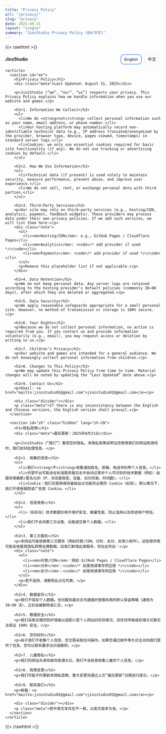 ```yaml
---
title: "Privacy Policy"
url: "/privacy/"
slug: "privacy"
date: 2025-08-31
layout: "single"
summary: "JinzStudio Privacy Policy (EN/中文)"
---
```

{{< rawhtml >}}
  <style>
  :root{--fg:#eaeaea;--bg:transparent;--muted:#9aa0a6;--accent:#7aa2f7;--card:rgba(255,255,255,0.02);--border:rgba(122,162,247,0.25)}
  .h-legal article{background:var(--card);border:1px solid var(--border);border-radius:16px;padding:22px}
  .h-legal .lang-toggle button{background:transparent;color:inherit;border:1px solid var(--border);padding:6px 10px;border-radius:10px;cursor:pointer;margin-right:6px}
  .h-legal .lang-toggle button.active{outline:2px solid var(--accent)}
  .h-legal h1{margin:0 0 6px 0}
  .h-legal h2{margin-top:18px}
  .h-legal .meta{color:var(--muted);margin-bottom:16px}
  .h-legal a{color:var(--accent);text-decoration:none}
  .h-legal .note{background:rgba(122,162,247,.08);border:1px dashed var(--accent);padding:12px;border-radius:12px;margin:14px 0}
  .h-legal .divider{height:1px;background:var(--border);margin:18px 0}
  .h-legal .hidden{display:none}
  .h-legal ul{padding-left:20px}
  </style>

  <div class="h-legal">
    <header style="display:flex;align-items:center;justify-content:space-between;gap:12px;margin-bottom:14px">
      <div class="brand" style="font-weight:700">JinzStudio</div>
      <div class="lang-toggle">
        <button id="btn-en" class="active" aria-pressed="true" onclick="setLang('en')">English</button>
        <button id="btn-zh" aria-pressed="false" onclick="setLang('zh')">中文</button>
      </div>
    </header>

    <article>
      <section id="en">
        <h1>Privacy Policy</h1>
        <div class="meta">Last Updated: August 31, 2025</div>

        <p>JinzStudio (“we”, “our”, “us”) respects your privacy. This Privacy Policy explains how we handle information when you use our website and games.</p>

        <h2>1. Information We Collect</h2>
        <ul>
          <li>We do <strong>not</strong> collect personal information such as your name, email address, or phone number.</li>
          <li>Our hosting platform may automatically record non-identifiable technical data (e.g., IP address truncated/anonymized by the provider, browser type, device, pages viewed, timestamps) in standard server logs.</li>
          <li>Cookies: we only use essential cookies required for basic site functionality (if any). We do not use tracking or advertising cookies by default.</li>
        </ul>

        <h2>2. How We Use Information</h2>
        <ul>
          <li>Technical data (if present) is used solely to maintain security, measure performance, prevent abuse, and improve user experience.</li>
          <li>We do not sell, rent, or exchange personal data with third parties.</li>
        </ul>

        <h2>3. Third-Party Services</h2>
        <p>Our site may rely on third-party services (e.g., hosting/CDN, analytics, payment, feedback widgets). These providers may process data under their own privacy policies. If we add such services, we will list them here:</p>
        <div class="note">
          <ul>
            <li><em>Hosting/CDN</em>: e.g., GitHub Pages / Cloudflare Pages</li>
            <li><em>Analytics</em>: <code>/* add provider if used */</code></li>
            <li><em>Payments</em>: <code>/* add provider if used */</code></li>
          </ul>
          <p>Remove this placeholder list if not applicable.</p>
        </div>

        <h2>4. Data Retention</h2>
        <p>We do not keep personal data. Any server logs are retained according to the hosting provider’s default policies (commonly 30–90 days), after which they are deleted or aggregated.</p>

        <h2>5. Data Security</h2>
        <p>We apply reasonable safeguards appropriate for a small personal site. However, no method of transmission or storage is 100% secure.</p>

        <h2>6. Your Rights</h2>
        <p>Because we do not collect personal information, no action is required from you. If you contact us and provide information voluntarily (e.g., email), you may request access or deletion by writing to us.</p>

        <h2>7. Children’s Privacy</h2>
        <p>Our website and games are intended for a general audience. We do not knowingly collect personal information from children.</p>

        <h2>8. Changes to This Policy</h2>
        <p>We may update this Privacy Policy from time to time. Material changes will be noted by updating the “Last Updated” date above.</p>

        <h2>9. Contact Us</h2>
        <p>Email: <a href="mailto:jinzstudio01@gmail.com">jinzstudio01@gmail.com</a></p>

        <div class="divider"></div>
        <p class="meta">If there is any inconsistency between the English and Chinese versions, the English version shall prevail.</p>
      </section>

      <section id="zh" class="hidden" lang="zh-CN">
        <h1>隐私政策</h1>
        <div class="meta">最后更新：2025年8月31日</div>

        <p>JinzStudio（“我们”）重视您的隐私。本隐私政策说明当您使用我们的网站和游戏时，我们如何处理信息。</p>

        <h2>1. 收集的信息</h2>
        <ul>
          <li>我们<strong>不</strong>收集诸如姓名、邮箱、电话号码等个人信息。</li>
          <li>托管平台可能会在标准服务器日志中自动记录非个人可识别的技术数据（例如：由服务商截断/匿名化的 IP、浏览器类型、设备、访问页面、时间戳）。</li>
          <li>Cookie：我们仅使用维持基础站点功能所必需的 Cookie（如有）。默认情况下，我们不使用跟踪或广告类 Cookie。</li>
        </ul>

        <h2>2. 信息使用</h2>
        <ul>
          <li>（如存在）技术数据仅用于维护安全、衡量性能、防止滥用以及改进用户体验。</li>
          <li>我们不会向第三方出售、出租或交换个人数据。</li>
        </ul>

        <h2>3. 第三方服务</h2>
        <p>本网站可能依赖第三方服务（例如托管/CDN、分析、支付、反馈小部件）。这些提供商可能会依据其隐私政策处理数据。如我们新增此类服务，将在此列出：</p>
        <div class="note">
          <ul>
            <li><em>托管/CDN</em>：例如 GitHub Pages / Cloudflare Pages</li>
            <li><em>分析</em>：<code>/* 如使用请填写供应商 */</code></li>
            <li><em>支付</em>：<code>/* 如使用请填写供应商 */</code></li>
          </ul>
          <p>若不适用，请删除此占位列表。</p>
        </div>

        <h2>4. 数据留存</h2>
        <p>我们不保存个人数据。任何服务器日志均遵循托管服务商的默认保留策略（通常为 30–90 天），之后会被删除或汇总。</p>

        <h2>5. 数据安全</h2>
        <p>我们采取合理的防护措施以适配小型个人网站的实际情况，但任何传输或存储方式都无法保证 100% 安全。</p>

        <h2>6. 您的权利</h2>
        <p>由于我们不收集个人信息，您无需采取任何操作。如果您通过邮件等方式主动向我们提供了信息，您可以联系要求访问或删除。</p>

        <h2>7. 儿童隐私</h2>
        <p>我们的网站与游戏面向普通大众，我们不会有意收集儿童的个人信息。</p>

        <h2>8. 政策变更</h2>
        <p>我们可能不时更新本隐私政策。重大变更将通过上方“最后更新”日期进行提示。</p>

        <h2>9. 联系我们</h2>
        <p>邮箱：<a href="mailto:jinzstudio01@gmail.com">jinzstudio01@gmail.com</a></p>

        <div class="divider"></div>
        <p class="meta">若中英文本存在不一致，以英文版本为准。</p>
      </section>
    </article>
  </div>

  <script>
  function setLang(lang){
    const en=document.getElementById('en');
    const zh=document.getElementById('zh');
    const btnEn=document.getElementById('btn-en');
    const btnZh=document.getElementById('btn-zh');
    if(lang==='en'){
      en.classList.remove('hidden'); zh.classList.add('hidden');
      btnEn?.classList.add('active'); btnEn?.setAttribute('aria-pressed','true');
      btnZh?.classList.remove('active'); btnZh?.setAttribute('aria-pressed','false');
      document.documentElement.lang='en';
    }else{
      zh.classList.remove('hidden'); en.classList.add('hidden');
      btnZh?.classList.add('active'); btnZh?.setAttribute('aria-pressed','true');
      btnEn?.classList.remove('active'); btnEn?.setAttribute('aria-pressed','false');
      document.documentElement.lang='zh-CN';
    }
  }
  </script>
{{< /rawhtml >}}